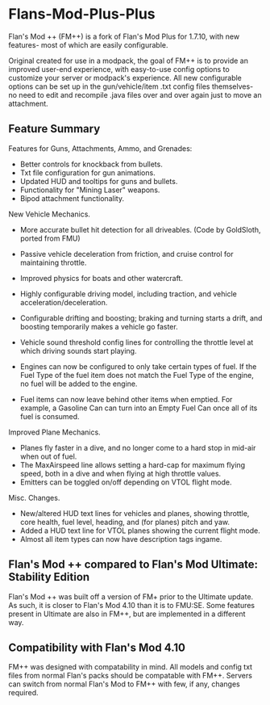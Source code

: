 # Flans-Mod-Plus-Plus
Flan's Mod ++ (FM++) is a fork of Flan's Mod Plus for 1.7.10, with new features- most of which are easily configurable.

Original created for use in a modpack, the goal of FM++ is to provide an improved user-end experience, with easy-to-use config options to customize your server or modpack's experience.  All new configurable options can be set up in the gun/vehicle/item .txt config files themselves- no need to edit and recompile .java files over and over again just to move an attachment.


Feature Summary
------------

Features for Guns, Attachments, Ammo, and Grenades:
* Better controls for knockback from bullets.
* Txt file configuration for gun animations.
* Updated HUD and tooltips for guns and bullets.
* Functionality for "Mining Laser" weapons.
* Bipod attachment functionality.


New Vehicle Mechanics.
* More accurate bullet hit detection for all driveables. (Code by GoldSloth, ported from FMU)

* Passive vehicle deceleration from friction, and cruise control for maintaining throttle.
* Improved physics for boats and other watercraft.
* Highly configurable driving model, including traction, and vehicle acceleration/deceleration.
* Configurable drifting and boosting; braking and turning starts a drift, and boosting temporarily makes a vehicle go faster.
* Vehicle sound threshold config lines for controlling the throttle level at which driving sounds start playing.

* Engines can now be configured to only take certain types of fuel.  If the Fuel Type of the fuel item does not match the Fuel Type of the engine, no fuel will be added to the engine.
* Fuel items can now leave behind other items when emptied.  For example, a Gasoline Can can turn into an Empty Fuel Can once all of its fuel is consumed.

Improved Plane Mechanics.
* Planes fly faster in a dive, and no longer come to a hard stop in mid-air when out of fuel.
* The MaxAirspeed line allows setting a hard-cap for maximum flying speed, both in a dive and when flying at high throttle values.
* Emitters can be toggled on/off depending on VTOL flight mode.

Misc. Changes.
* New/altered HUD text lines for vehicles and planes, showing throttle, core health, fuel level, heading, and (for planes) pitch and yaw.
* Added a HUD text line for VTOL planes showing the current flight mode.
* Almost all item types can now have description tags ingame.


Flan's Mod ++ compared to Flan's Mod Ultimate: Stability Edition
-------------------------------------------------------------------------
Flan's Mod ++ was built off a version of FM+ prior to the Ultimate update.  As such, it is closer to Flan's Mod 4.10 than it is to FMU:SE.  Some features present in Ultimate are also in FM++, but are implemented in a different way.

Compatibility with Flan's Mod 4.10
----------------------------------
FM++ was designed with compatability in mind.  All models and config txt files from normal Flan's packs should be compatable with FM++.  Servers can switch from normal Flan's Mod to FM++ with few, if any, changes required.
